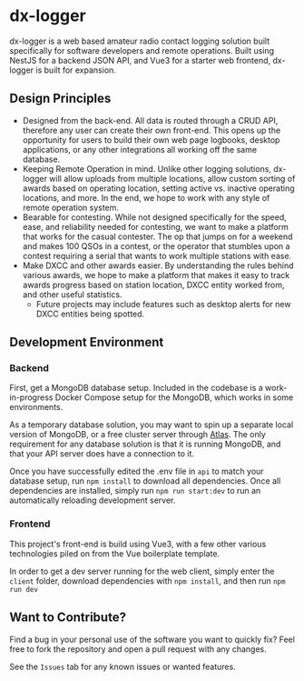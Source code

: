 # dx-logger

dx-logger is a web based amateur radio contact logging solution built specifically for software developers and remote operations. Built using NestJS for a backend JSON API, and Vue3 for a starter web frontend, dx-logger is built for expansion.

## Design Principles

- Designed from the back-end. All data is routed through a CRUD API, therefore any user can create their own front-end. This opens up the opportunity for users to build their own web page logbooks, desktop applications, or any other integrations all working off the same database.
- Keeping Remote Operation in mind. Unlike other logging solutions, dx-logger will allow uploads from multiple locations, allow custom sorting of awards based on operating location, setting active vs. inactive operating locations, and more. In the end, we hope to work with any style of remote operation system.
- Bearable for contesting. While not designed specifically for the speed, ease, and reliability needed for contesting, we want to make a platform that works for the casual contester. The op that jumps on for a weekend and makes 100 QSOs in a contest, or the operator that stumbles upon a contest requiring a serial that wants to work multiple stations with ease.
- Make DXCC and other awards easier. By understanding the rules behind various awards, we hope to make a platform that makes it easy to track awards progress based on station location, DXCC entity worked from, and other useful statistics.
  - Future projects may include features such as desktop alerts for new DXCC entities being spotted.

## Development Environment

### Backend

First, get a MongoDB database setup. Included in the codebase is a work-in-progress Docker Compose setup for the MongoDB, which works in some environments.

As a temporary database solution, you may want to spin up a separate local version of MongoDB, or a free cluster server through [Atlas](https://www.mongodb.com/atlas). The only requirement for any database solution is that it is running MongoDB, and that your API server does have a connection to it.

Once you have successfully edited the .env file in `api` to match your database setup, run `npm install` to download all dependencies. Once all dependencies are installed, simply run `npm run start:dev` to run an automatically reloading development server.

### Frontend

This project's front-end is build using Vue3, with a few other various technologies piled on from the Vue boilerplate template.

In order to get a dev server running for the web client, simply enter the `client` folder, download dependencies with `npm install`, and then run `npm run dev`

## Want to Contribute?

Find a bug in your personal use of the software you want to quickly fix? Feel free to fork the repository and open a pull request with any changes.

See the `Issues` tab for any known issues or wanted features.